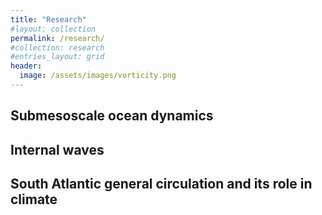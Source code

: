 ```yaml
---
title: "Research"
#layout: collection
permalink: /research/
#collection: research
#entries_layout: grid
header:
  image: /assets/images/vorticity.png
---
```


## Submesoscale ocean dynamics
<!-- <div style="width:350px; float: left">
    {% include video id="" provider="vimeo" %}
</div> -->

## Internal waves
<!-- <div style="width:350px; float: right">
{% include video id="" provider="youtube" %}
</div> -->

## South Atlantic general circulation and its role in climate
<!-- <div style="width:350px; float: right">
{% include video id="" provider="youtube" %}
</div> -->

